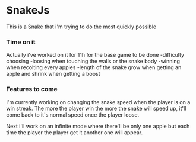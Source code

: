 # SnakeJs

This is a Snake that i'm trying to do the most quickly possible

### Time on it

Actually i've worked on it for 11h for the base game to be done
  -difficulty choosing
  -loosing when touching the walls or the snake body
  -winning when recolting every apples
  -length of the snake grow when getting an apple and shrink when getting a boost

### Features to come

I'm currently working on changing the snake speed when the player is on a win streak.
The more the player win the more the snake will speed up, it'll come back to it's normal speed once the player loose.

Next i'll work on an infinite mode where there'll be only one apple but each time the player the player get it another one will appear.
